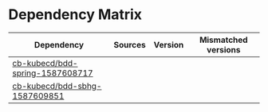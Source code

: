 # Dependency Matrix

Dependency | Sources | Version | Mismatched versions
---------- | ------- | ------- | -------------------
[cb-kubecd/bdd-spring-1587608717](https://github.com/cb-kubecd/bdd-spring-1587608717.git) |  | []() | 
[cb-kubecd/bdd-sbhg-1587609851](https://github.com/cb-kubecd/bdd-sbhg-1587609851.git) |  | []() | 
